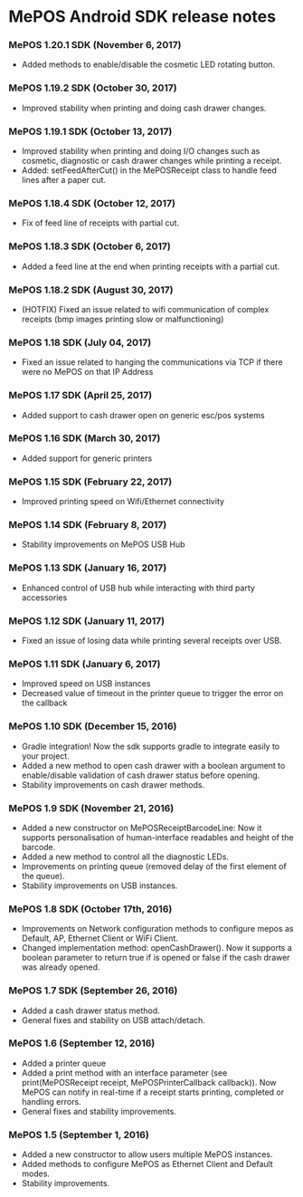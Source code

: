 MePOS Android SDK release notes
================================

### MePOS 1.20.1 SDK (November 6, 2017)
- Added methods to enable/disable the cosmetic LED rotating button.

### MePOS 1.19.2 SDK (October 30, 2017)
- Improved stability when printing and doing cash drawer changes.

### MePOS 1.19.1 SDK (October 13, 2017)
- Improved stability when printing and doing I/O changes such as cosmetic, diagnostic or cash drawer changes while printing a receipt.
- Added: setFeedAfterCut() in the MePOSReceipt class to handle feed lines after a paper cut.

### MePOS 1.18.4 SDK (October 12, 2017)
- Fix of feed line of receipts with partial cut.

### MePOS 1.18.3 SDK (October 6, 2017)
- Added a feed line at the end when printing receipts with a partial cut.

### MePOS 1.18.2 SDK (August 30, 2017)
- (HOTFIX) Fixed an issue related to wifi communication of complex receipts (bmp images printing slow or malfunctioning)

### MePOS 1.18 SDK (July 04, 2017)
- Fixed an issue related to hanging the communications via TCP if there were no MePOS on that IP Address

### MePOS 1.17 SDK (April 25, 2017)
- Added support to cash drawer open on generic esc/pos systems

### MePOS 1.16 SDK (March 30, 2017)
- Added support for generic printers

### MePOS 1.15 SDK (February 22, 2017)
- Improved printing speed on Wifi/Ethernet connectivity

### MePOS 1.14 SDK (February 8, 2017)
- Stability improvements on MePOS USB Hub

### MePOS 1.13 SDK (January 16, 2017)
- Enhanced control of USB hub while interacting with third party accessories

### MePOS 1.12 SDK (January 11, 2017)
- Fixed an issue of losing data while printing several receipts over USB.

### MePOS 1.11 SDK (January 6, 2017)
- Improved speed on USB instances
- Decreased value of timeout in the printer queue to trigger the error on the callback

### MePOS 1.10 SDK (December 15, 2016)
- Gradle integration! Now the sdk supports gradle to integrate easily to your project.
- Added a new method to open cash drawer with a boolean argument to enable/disable validation of cash drawer status before opening.
- Stability improvements on cash drawer methods.

### MePOS 1.9 SDK (November 21, 2016)
- Added a new constructor on MePOSReceiptBarcodeLine: Now it supports personalisation of human-interface readables and height of the barcode.
- Added a new method to control all the diagnostic LEDs.
- Improvements on printing queue (removed delay of the first element of the queue).
- Stability improvements on USB instances.

### MePOS 1.8 SDK (October 17th, 2016)
- Improvements on Network configuration methods to configure mepos as Default, AP, Ethernet Client or WiFi Client.
- Changed implementation method: openCashDrawer(). Now it supports a boolean parameter to return true if is opened or false if the cash drawer was already opened.

### MePOS 1.7 SDK (September 26, 2016)
- Added a cash drawer status method.
- General fixes and stability on USB attach/detach.

### MePOS 1.6 (September 12, 2016)
- Added a printer queue
- Added a print method with an interface parameter (see print(MePOSReceipt receipt, MePOSPrinterCallback callback)). Now MePOS can notify in real-time if a receipt starts printing, completed or handling errors.
- General fixes and stability improvements.

### MePOS 1.5 (September 1, 2016)
- Added a new constructor to allow users multiple MePOS instances.
- Added methods to configure MePOS as Ethernet Client and Default modes.
- Stability improvements.
